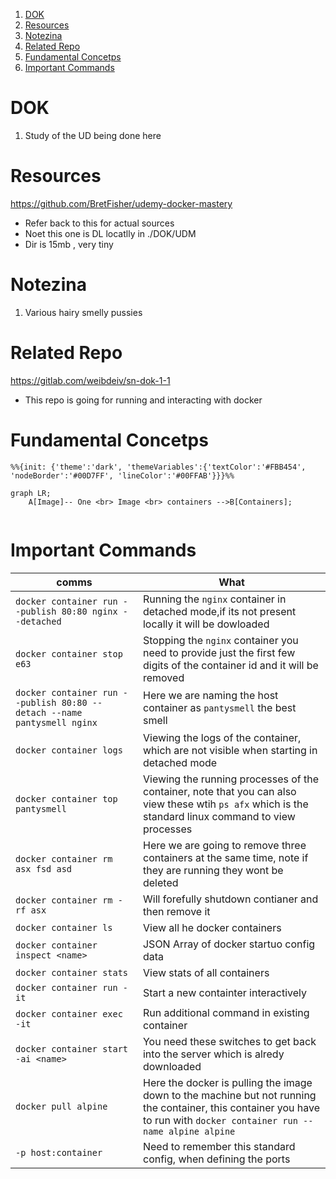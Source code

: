 1. [DOK](#dok)
2. [Resources](#resources)
3. [Notezina](#notezina)
4. [Related Repo](#related-repo)
5. [Fundamental Concetps](#fundamental-concetps)
6. [Important Commands](#important-commands)

# DOK

1. Study of the UD being done here

# Resources

https://github.com/BretFisher/udemy-docker-mastery

- Refer back to this for actual sources
- Noet this one is DL locatlly in ./DOK/UDM
- Dir is 15mb , very tiny

# Notezina

1. Various hairy smelly pussies

# Related Repo

https://gitlab.com/weibdeiv/sn-dok-1-1

- This repo is going for running and interacting with docker

# Fundamental Concetps

```mermaid
%%{init: {'theme':'dark', 'themeVariables':{'textColor':'#FBB454', 'nodeBorder':'#00D7FF', 'lineColor':'#00FFAB'}}}%% 

graph LR;
    A[Image]-- One <br> Image <br> containers -->B[Containers];
    
```

# Important Commands 

comms | What 
--- | --- 
`docker container run --publish 80:80 nginx --detached` | Running the `nginx` container in detached mode,if its not present locally it will be dowloaded 
`docker container stop e63` | Stopping the `nginx` container you need to provide just the first few digits of the container id and it will be removed
`docker container run --publish 80:80 --detach --name pantysmell nginx` | Here we are naming the host container as `pantysmell` the best smell
`docker container logs` | Viewing the logs of the container, which are not visible when starting in detached mode
`docker container top pantysmell` | Viewing the running processes of the container, note that you can also view these wtih `ps afx` which is the standard linux command to view processes
`docker container rm asx fsd asd` | Here we are going to remove three containers at the same time, note if they are running they wont be deleted 
`docker container rm -rf asx` | Will forefully shutdown contianer and then remove it
`docker container ls` | View all he docker containers
`docker container inspect <name>` | JSON Array of docker startuo config data
`docker container stats` | View stats of all containers
`docker container run -it` | Start a new containter interactively 
`docker container exec -it`| Run additional command in existing container
`docker container start -ai <name>` | You need these switches to get back into the server which is alredy downloaded 
`docker pull alpine` | Here the docker is pulling the image down to the machine but not running the container, this container you have to run with `docker container run --name alpine alpine`
`-p host:container` | Need to remember this standard config, when defining the ports 